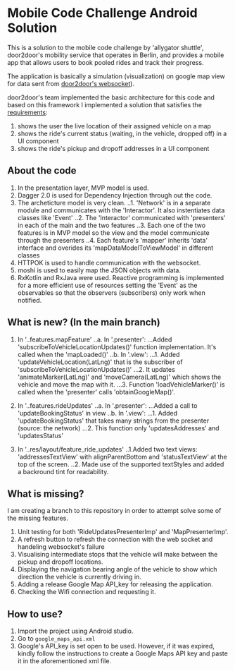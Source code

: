 # Mobile Code Challenge Android Solution

This is a solution to the mobile code challenge by 'allygator shuttle', door2door's mobility service that operates in Berlin, and provides a mobile app that allows users to 
book pooled rides and track their progress.

The application is basically a simulation (visualization) on google map view for data sent from [door2door's websocket](https://d2d-frontend-code-challenge.herokuapp.com/docs)).

door2door's team implemented the basic architecture for this code and based on this framework I implemented a solution that satisfies 
the [requirements](https://github.com/door2door-io/d2d-code-challenges/tree/master/mobile):
 
1. shows the user the live location of their assigned vehicle on a map
2. shows the ride's current status (waiting, in the vehicle, dropped off) in a UI component
3. shows the ride's pickup and dropoff addresses in a UI component

## About the code
1. In the presentation layer, MVP model is used. 
2. Dagger 2.0 is used for Dependency Injection through out the code. 
3. The archeticture model is very clean. 
..1. 'Network' is in a separate module and communicates with the 'Interactor'. It also instentiates data classes like 'Event'
..2. The 'Interactor' communicated with 'presenters' in each of the main and the two features
..3. Each one of the two features is in MVP model so the view and the model communicate through the presenters
..4. Each feature's 'mapper' inherits 'data' interface and overides its 'mapDataModelToViewModel' in different classes
4. HTTPOK is used to handle communication with the websocket.
5. moshi is used to easily map the JSON objects with data.
6. RxKotlin and RxJava were used. Reactive programming is implemented for a more efficient use of resources setting the 'Event' as the observables so that the observers (subscribers) only work when notified. 

## What is new? (In the main branch)

1. In '..features.mapFeature'
..a. In '.presenter': 
...Added 'subscribeToVehicleLocationUpdates()' function implementation. It's called when the 'mapLoaded()'
..b. In '.view': 
...1. Added 'updateVehicleLocation(LatLng)' that is the subscriber of 'subscribeToVehicleLocationUpdates()'
...2. It updates 'animateMarker(LatLng)' and 'moveCamera(LatLng)' which shows the vehicle and move the map with it.
...3. Function 'loadVehicleMarker()' is called when the 'presenter' calls 'obtainGoogleMap()'.

2. In '..features.rideUpdates'
..a. In '.presenter': 
...Added a call to 'updateBookingStatus' in view
..b. In '.view': 
...1. Added 'updateBookingStatus' that takes many strings from the presenter (source: the network)
...2. This function only 'updatesAddresses' and 'updatesStatus'

3. In '..res/layout/feature_ride_updates'
..1.Added two text views: 'addressesTextView' with alignParentBottom and 'statusTextView' at the top of the screen.
..2. Made use of the supported textStyles and added a backround tint for readability.

## What is missing?
I am creating a branch to this repository in order to attempt solve some of the missing features.
1. Unit testing for both  'RideUpdatesPresenterImp' and 'MapPresenterImp'.
2. A refresh button to refresh the connection with the web socket and handeling websocket's failure
3. Visualising intermediate stops that the vehicle will make between the pickup and dropoff locations. 
4. Displaying the navigation bearing angle of the vehicle to show which direction the vehicle is currently driving in.
5. Adding a release Google Map API_key for releasing the application.
6. Checking the Wifi connection and requesting it.


## How to use?

1. Import the project using Android studio. 
2. Go to `google_maps_api.xml` 
3. Google's API_key is set open to be used. However, if it was expired, kindly follow the instructions to create a Google Maps API key and paste it in the aforementioned xml file.